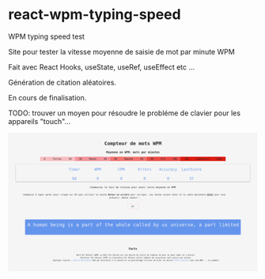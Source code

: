 # react-wpm-typing-speed

WPM typing speed test

Site pour tester la vitesse moyenne de saisie de mot par minute WPM

Fait avec React Hooks, useState, useRef, useEffect etc ...

Génération de citation aléatoires.

En cours de finalisation.

TODO: trouver un moyen pour résoudre le probléme de clavier pour les appareils "touch"...

![](wpm.png)
